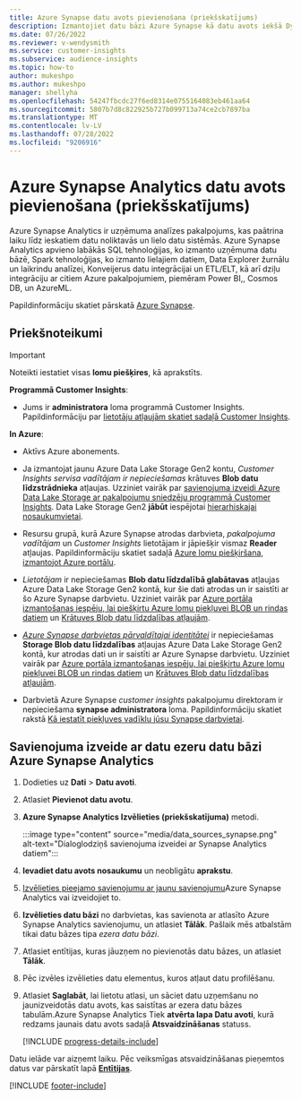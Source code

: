 ```yaml
---
title: Azure Synapse datu avots pievienošana (priekšskatījums)
description: Izmantojiet datu bāzi Azure Synapse kā datu avots iekšā Dynamics 365 Customer Insights.
ms.date: 07/26/2022
ms.reviewer: v-wendysmith
ms.service: customer-insights
ms.subservice: audience-insights
ms.topic: how-to
author: mukeshpo
ms.author: mukeshpo
manager: shellyha
ms.openlocfilehash: 54247fbcdc27f6ed8314e0755164083eb461aa64
ms.sourcegitcommit: 5807b7d8c822925b727b099713a74ce2cb7897ba
ms.translationtype: MT
ms.contentlocale: lv-LV
ms.lasthandoff: 07/28/2022
ms.locfileid: "9206916"
---
```

# <a name="connect-an-azure-synapse-analytics-data-source-preview"></a>Azure Synapse Analytics datu avots pievienošana (priekšskatījums)

Azure Synapse Analytics ir uzņēmuma analīzes pakalpojums, kas paātrina laiku līdz ieskatiem datu noliktavās un lielo datu sistēmās. Azure Synapse Analytics apvieno labākās SQL tehnoloģijas, ko izmanto uzņēmuma datu bāzē, Spark tehnoloģijas, ko izmanto lielajiem datiem, Data Explorer žurnālu un laikrindu analīzei, Konveijerus datu integrācijai un ETL/ELT, kā arī dziļu integrāciju ar citiem Azure pakalpojumiem, piemēram Power BI,, Cosmos DB, un AzureML.

Papildinformāciju skatiet pārskatā [Azure Synapse](/azure/synapse-analytics/overview-what-is).

## <a name="prerequisites"></a>Priekšnoteikumi

> [!IMPORTANT]
> Noteikti iestatiet visas **lomu piešķires**, kā aprakstīts.  

**Programmā Customer Insights**:

* Jums ir **administratora** loma programmā Customer Insights. Papildinformāciju par [lietotāju atļaujām skatiet sadaļā Customer Insights](permissions.md#assign-roles-and-permissions).

**In Azure**:

- Aktīvs Azure abonements.

- Ja izmantojat jaunu Azure Data Lake Storage Gen2 kontu, *Customer Insights servisa vadītājam ir nepieciešamas* krātuves **Blob datu līdzstrādnieka** atļaujas. Uzziniet vairāk par [savienojuma izveidi Azure Data Lake Storage ar pakalpojumu sniedzēju programmā Customer Insights](connect-service-principal.md). Data Lake Storage Gen2 **jābūt** iespējotai [hierarhiskajai nosaukumvietai](/azure/storage/blobs/data-lake-storage-namespace).

- Resursu grupā, kurā Azure Synapse atrodas darbvieta, *pakalpojuma vadītājam* un *Customer Insights* lietotājam ir jāpiešķir vismaz **Reader** atļaujas. Papildinformāciju skatiet sadaļā [Azure lomu piešķiršana, izmantojot Azure portālu](/azure/role-based-access-control/role-assignments-portal).

- *Lietotājam* ir nepieciešamas **Blob datu līdzdalībā glabātavas** atļaujas Azure Data Lake Storage Gen2 kontā, kur šie dati atrodas un ir saistīti ar šo Azure Synapse darbvietu. Uzziniet vairāk par [Azure portāla izmantošanas iespēju, lai piešķirtu Azure lomu piekļuvei BLOB un rindas datiem](/azure/storage/common/storage-auth-aad-rbac-portal) un [Krātuves Blob datu līdzdalības atļaujām](/azure/role-based-access-control/built-in-roles#storage-blob-data-contributor).

- *[Azure Synapse darbvietas pārvaldītajai identitātei](/azure/synapse-analytics/security/synapse-workspace-managed-identity)* ir nepieciešamas **Storage Blob datu līdzdalības** atļaujas Azure Data Lake Storage Gen2 kontā, kur atrodas dati un ir saistīti ar Azure Synapse darbvietu. Uzziniet vairāk par [Azure portāla izmantošanas iespēju, lai piešķirtu Azure lomu piekļuvei BLOB un rindas datiem](/azure/storage/common/storage-auth-aad-rbac-portal) un [Krātuves Blob datu līdzdalības atļaujām](/azure/role-based-access-control/built-in-roles#storage-blob-data-contributor).

- Darbvietā Azure Synapse *customer insights* pakalpojumu direktoram ir nepieciešama **synapse administratora** loma. Papildinformāciju skatiet rakstā [Kā iestatīt piekļuves vadīklu jūsu Synapse darbvietai](/azure/synapse-analytics/security/how-to-set-up-access-control).

## <a name="connect-to-the-data-lake-database-in-azure-synapse-analytics"></a>Savienojuma izveide ar datu ezeru datu bāzi Azure Synapse Analytics

1. Dodieties uz **Dati** > **Datu avoti**.

1. Atlasiet **Pievienot datu avotu**.

1. **Azure Synapse Analytics Izvēlieties (priekšskatījuma)** metodi.

   :::image type="content" source="media/data_sources_synapse.png" alt-text="Dialoglodziņš savienojuma izveidei ar Synapse Analytics datiem":::
  
1. **Ievadiet datu avots nosaukumu** un neobligātu **aprakstu**.

1. [Izvēlieties pieejamo savienojumu ar jaunu savienojumu](connections.md)Azure Synapse Analytics vai izveidojiet to.

1. **Izvēlieties datu bāzi** no darbvietas, kas savienota ar atlasīto Azure Synapse Analytics savienojumu, un atlasiet **Tālāk**. Pašlaik mēs atbalstām tikai datu bāzes tipa *ezera datu bāzi*.

1. Atlasiet entītijas, kuras jāuzņem no pievienotās datu bāzes, un atlasiet **Tālāk**.

1. Pēc izvēles izvēlieties datu elementus, kuros atļaut datu profilēšanu.

1. Atlasiet **Saglabāt**, lai lietotu atlasi, un sāciet datu uzņemšanu no jaunizveidotās datu avots, kas saistītas ar ezera datu bāzes tabulām.Azure Synapse Analytics Tiek **atvērta lapa Datu avoti**, kurā redzams jaunais datu avots sadaļā **Atsvaidzināšanas** statuss.

   [!INCLUDE [progress-details-include](includes/progress-details-pane.md)]

Datu ielāde var aizņemt laiku. Pēc veiksmīgas atsvaidzināšanas pieņemtos datus var pārskatīt lapā [**Entītijas**](entities.md).

[!INCLUDE [footer-include](includes/footer-banner.md)]
